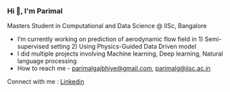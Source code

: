 ### Hi 👋, I'm Parimal 

Masters Student in Computational and Data Science @ IISc, Bangalore 

- I’m currently working on prediction of aerodynamic flow field in 1) Semi-supervised setting 2) Using Physics-Guided Data Driven model   
- I did multiple projects involving Machine learning, Deep learning, Natural language processing 
- How to reach me - parimalgajbhiye@gmail.com, parimalg@iisc.ac.in   

Connect with me : [Linkedin](https://www.linkedin.com/in/parimal-gajbhiye-942234183/) 

    



